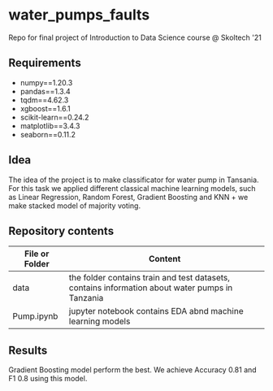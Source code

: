 # water_pumps_faults
Repo for final project of Introduction to Data Science course @ Skoltech '21

## Requirements
- numpy==1.20.3
- pandas==1.3.4
- tqdm==4.62.3
- xgboost==1.6.1
- scikit-learn==0.24.2
- matplotlib==3.4.3
- seaborn==0.11.2

## Idea

The idea of the project is to make classificator for water pump in Tansania. For this task we applied different classical machine learning models, such as Linear Regression, Random Forest, Gradient Boosting and KNN + we make stacked model of majority voting.

## Repository contents

| File or Folder | Content |
| --- | --- |
| data | the folder contains train and test datasets, contains information about water pumps in Tanzania |
| Pump.ipynb | jupyter notebook contains EDA abnd machine learning models|

## Results

Gradient Boosting model perform the best. We achieve Accuracy 0.81 and F1 0.8 using this model.
